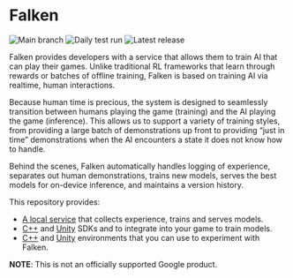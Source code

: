 # Falken

![Main branch](https://github.com/google-research/falken/actions/workflows/build_on_push.yaml/badge.svg)
![Daily test run](https://github.com/google-research/falken/actions/workflows/build_and_test.yaml/badge.svg)
![Latest release](https://github.com/google-research/falken/actions/workflows/build_release.yaml/badge.svg)

Falken provides developers with a service that allows them to train AI that can
play their games. Unlike traditional RL frameworks that learn through rewards
or batches of offline training, Falken is based on training AI via realtime,
human interactions.

Because human time is precious, the system is designed to seamlessly transition
between humans playing the game (training) and the AI playing the game
(inference). This allows us to support a variety of training styles, from
providing a large batch of demonstrations up front to providing “just in time”
demonstrations when the AI encounters a state it does not know how to handle.

Behind the scenes, Falken automatically handles logging of experience,
separates out human demonstrations, trains new models, serves the best models
for on-device inference, and maintains a version history.

This repository provides:
- [A local service](service/) that collects experience, trains and serves
  models.
- [C++](sdk/cpp) and [Unity](sdk/unity) SDKs and to integrate into your game
  to train models.
- [C++](environments/cpp) and [Unity](environments/unity) environments that
  you can use to experiment with Falken.

**NOTE**: This is not an officially supported Google product.
